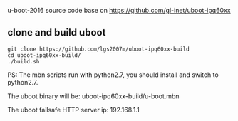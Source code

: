 u-boot-2016 source code base on https://github.com/gl-inet/uboot-ipq60xx

## clone and build uboot

```
git clone https://github.com/lgs2007m/uboot-ipq60xx-build
cd uboot-ipq60xx-build/
./build.sh
```
PS: The mbn scripts run with python2.7, you should install and switch to python2.7.

The uboot binary will be: uboot-ipq60xx-build/u-boot.mbn

The uboot failsafe HTTP server ip: 192.168.1.1
